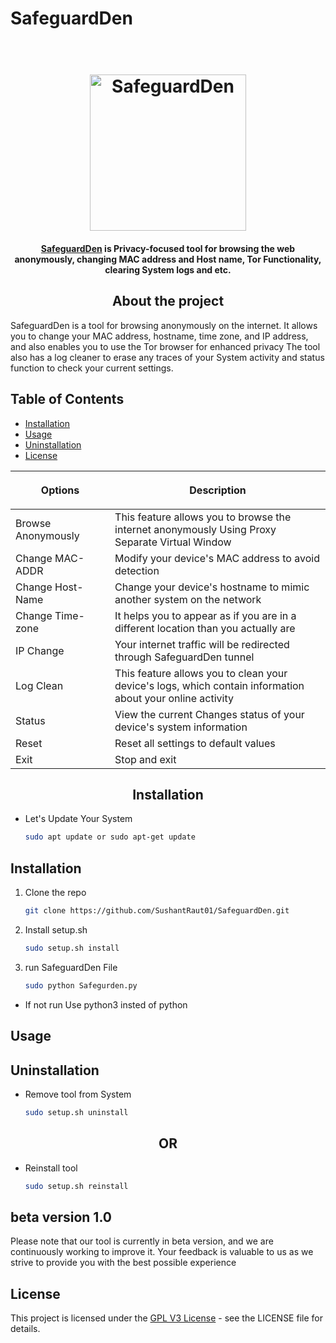 # SafeguardDen

<h1 align="center">
  <br>
  <img src="https://github.com/SushantRaut01/SafeguardDen/blob/07cd4ffd5a8e602e115ad79623738cf6e38e59b1/resources/Project%20Logo/1682537644376.png" alt="SafeguardDen" width="250">
</h1>

<h4 align="center"> <a href="https://github.com/SushantRaut01" target="_blank">SafeguardDen</a> is Privacy-focused tool for browsing the web anonymously, changing MAC address and Host name, Tor Functionality, clearing System logs and etc. </h4>

<h2 align="center">About the project</h2>

SafeguardDen is a tool for browsing anonymously on the internet. It allows you to change your MAC address, hostname, time zone, and IP address, and also enables you to use the Tor browser for enhanced privacy The tool also has a log cleaner to erase any traces of your System activity and status function to check your current settings.


## Table of Contents

- [Installation](#installation)
- [Usage](#usage)
- [Uninstallation](#uninstallation)
- [License](#license)

<table align="center">
    <thead>
    <tr>
      <th align="center"><img width="225" height="0"> <p>Options</p></th>
      <th align="center"><img width="225" height="0"> <p>Description</p></th>
    </tr>
  </thead>
  <tbody>
    <tr>
      <td>Browse Anonymously</td>
       <td>This feature allows you to browse the internet anonymously Using Proxy Separate Virtual Window </td>
    </tr>
    <tr>
      <td>Change MAC-ADDR</td> 
       <td>Modify your device's MAC address to avoid detection</td>
    </tr>
    <tr>
      <td>Change Host-Name</td>
       <td>Change your device's hostname to mimic another system on the network</td>
    </tr>
    <tr>
      <td>Change Time-zone</td>
       <td> It helps you to appear as if you are in a different location than you actually are</td>
    </tr>
    <tr>
      <td>IP Change</td>
       <td>Your internet traffic will be redirected through SafeguardDen tunnel </td>
    </tr>
        </tr>
    <tr>
      <td>Log Clean</td>
      <td>This feature allows you to clean your device's logs, which contain information about your online activity</td>
    </tr>
        </tr>
    <tr>
      <td>Status</td>
       <td>View the current Changes status of your device's system information</td>
    </tr>
        </tr>
    <tr>
      <td>Reset</td>
       <td>Reset all settings to default values</td>
    </tr>
        </tr>
    <tr>
      <td>Exit</td>
       <td>Stop and exit  </td>
    </tr>
  </tbody>
</table>

<h2 align="center">Installation</h2>

* Let's Update Your System

  ```sh
  sudo apt update or sudo apt-get update
  ```

## Installation

1. Clone the repo
 
   ```sh
   git clone https://github.com/SushantRaut01/SafeguardDen.git
   ```
2. Install setup.sh
 
   ```sh
   sudo setup.sh install
   ```
3. run SafeguardDen File

   ```sh
   sudo python Safegurden.py 
   ```
* If not run Use python3 insted of python


## Usage

## Uninstallation

* Remove tool from System

   ```sh
   sudo setup.sh uninstall 
   ```
<h2 align="center">OR</h2>

* Reinstall tool

   ```sh
   sudo setup.sh reinstall 
   ```
## beta version 1.0
Please note that our tool is currently in beta version, and we are continuously working to improve it. Your feedback is valuable to us as we strive to provide you with the best possible experience

## License

This project is licensed under the [GPL V3 License](LICENSE) - see the LICENSE file for details.
